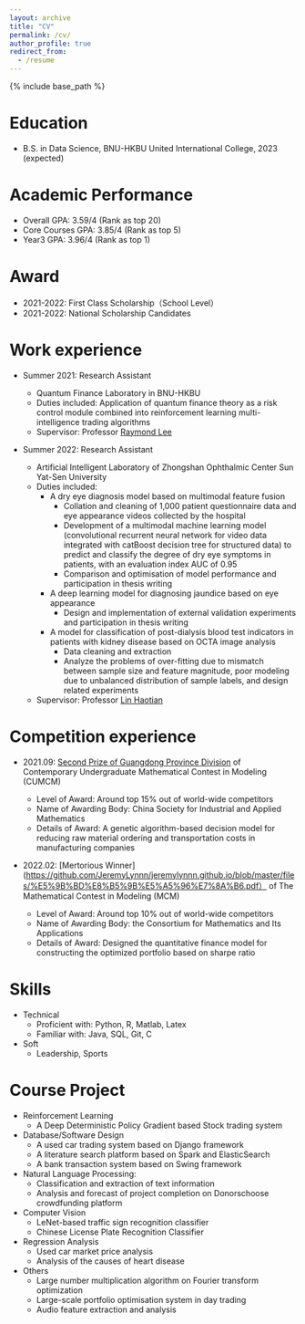 ```yaml
---
layout: archive
title: "CV"
permalink: /cv/
author_profile: true
redirect_from:
  - /resume
---
```


{% include base_path %}

Education
======
* B.S. in Data Science, BNU-HKBU United International College, 2023 (expected)

Academic Performance
======
* Overall GPA: 3.59/4 (Rank as top 20)
* Core Courses GPA: 3.85/4 (Rank as top 5)
* Year3 GPA: 3.96/4 (Rank as top 1)

Award
======
* 2021-2022: First Class Scholarship（School Level）
* 2021-2022: National Scholarship Candidates

Work experience
======
* Summer 2021: Research Assistant
  * Quantum Finance Laboratory in BNU-HKBU
  * Duties included: Application of quantum finance theory as a risk control module combined into reinforcement learning multi-intelligence trading algorithms
  * Supervisor: Professor [Raymond Lee](https://dst.uic.edu.cn/en/faculty/faculty.htm#/raymondshtlee/en)

* Summer 2022: Research Assistant
  * Artificial Intelligent Laboratory of Zhongshan Ophthalmic Center Sun Yat-Sen University
  * Duties included: 
    * A dry eye diagnosis model based on multimodal feature fusion
      * Collation and cleaning of 1,000 patient questionnaire data and eye appearance videos collected by the hospital
      * Development of a multimodal machine learning model (convolutional recurrent neural network for video data integrated with catBoost decision tree for structured data) to predict and classify the degree of dry eye symptoms in patients, with an evaluation index AUC of 0.95
      * Comparison and optimisation of model performance and participation in thesis writing
    * A deep learning model for diagnosing jaundice based on eye appearance
      * Design and implementation of external validation experiments and participation in thesis writing
    * A model for classification of post-dialysis blood test indicators in patients with kidney disease based on OCTA image analysis
      * Data cleaning and extraction
      * Analyze the problems of over-fitting due to mismatch between sample size and feature magnitude, poor modeling due to unbalanced distribution of sample labels, and design related experiments
  * Supervisor: Professor [Lin Haotian](https://bme.sysu.edu.cn/teacher/teacher05/1395910.htm)
  
Competition experience
=====
* 2021.09: [Second Prize of Guangdong Province Division](../../files/国赛奖状.pdf) of Contemporary Undergraduate Mathematical Contest in Modeling (CUMCM)
  * Level of Award: Around top 15% out of world-wide competitors 
  * Name of Awarding Body: China Society for Industrial and Applied Mathematics
  * Details of Award: A genetic algorithm-based decision model for reducing raw material ordering and transportation costs in manufacturing companies

* 2022.02: [Mertorious Winner](https://github.com/JeremyLynnn/jeremylynnn.github.io/blob/master/files/%E5%9B%BD%E8%B5%9B%E5%A5%96%E7%8A%B6.pdf） of The Mathematical Contest in Modeling (MCM)
  * Level of Award: Around top 10% out of world-wide competitors 
  * Name of Awarding Body: the Consortium for Mathematics and Its Applications
  * Details of Award: Designed the quantitative finance model for constructing the optimized portfolio based on sharpe ratio


Skills
======
* Technical
  * Proficient with: Python, R, Matlab, Latex
  * Familiar with: Java, SQL, Git, C
* Soft 
  * Leadership, Sports

Course Project
=====
* Reinforcement Learning
  * A Deep Deterministic Policy Gradient based Stock trading system
* Database/Software Design
  * A used car trading system based on Django framework
  * A literature search platform based on Spark and ElasticSearch
  * A bank transaction system based on Swing framework
* Natural Language Processing:
  * Classification and extraction of text information
  * Analysis and forecast of project completion on Donorschoose crowdfunding platform
* Computer Vision
  * LeNet-based traffic sign recognition classifier
  * Chinese License Plate Recognition Classifier
* Regression Analysis
  * Used car market price analysis
  * Analysis of the causes of heart disease
* Others
  * Large number multiplication algorithm on Fourier transform optimization
  * Large-scale portfolio optimisation system in day trading
  * Audio feature extraction and analysis

  
